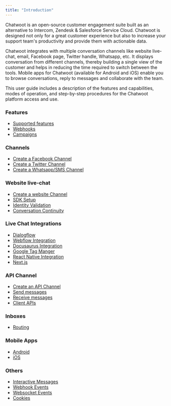 ```yaml
---
title: "Introduction"
---
```


Chatwoot is an open-source customer engagement suite built as an alternative to Intercom, Zendesk & Salesforce Service Cloud. Chatwoot is designed not only for a great customer experience but also to increase your support team's productivity and provide them with actionable data.

Chatwoot integrates with multiple conversation channels like website live-chat, email, Facebook page, Twitter handle, Whatsapp, etc. It displays conversation from different channels, thereby building a single view of the customer and helps in reducing the time required to switch between the tools. Mobile apps for Chatwoot (available for Android and iOS) enable you to browse conversations, reply to messages and collaborate with the team.

This user guide includes a description of the features and capabilities, modes of operation, and step-by-step procedures for the Chatwoot platform access and use.


### Features
- [Supported features](/docs/product/channels/supported-features)
- [Webhooks](/docs/product/features/webhooks)
- [Campaigns](/docs/product/features/campaigns)

### Channels
- [Create a Facebook Channel](/docs/product/channels/facebook)
- [Create a Twitter Channel](/docs/product/channels/twitter)
- [Create a Whatsapp/SMS Channel](/docs/product/channels/twilio-whatsapp-sms)
### Website live-chat

- [Create a website Channel](/docs/product/channels/live-chat/create-website-channel)
- [SDK Setup](/docs/product/channels/live-chat/sdk/setup)
- [Identity Validation](/docs/product/channels/live-chat/sdk/identity-validation)
- [Conversation Continuity](/docs/product/channels/live-chat/conversation-continuity)

### Live Chat Integrations

- [Dialogflow](/docs/product/channels/live-chat/integrations/dialogflow)
- [Webflow Integration](/docs/product/channels/live-chat/webflow-integration)
- [Docusaurus Integration](/docs/product/channels/live-chat/integrations/docusaurus)
- [Google Tag Manger](/docs/product/channels/live-chat/integrations/google-tag-manager)
- [React Native Integration](/docs/product/channels/live-chat/integrations/react-native-widget)
- [Next.js](/docs/product/channels/live-chat/integrations/nextjs)

### API Channel

- [Create an API Channel](/docs/product/channels/api/create-channel)
- [Send messages](/docs/product/channels/api/send-messages)
- [Receive messages](/docs/product/channels/api/receive-messages)
- [Client APIs](/docs/product/channels/api/client-apis)

### Inboxes

- [Routing](/docs/product/inbox/routing-conversations-round-robin)

### Mobile Apps

- [Android](/docs/product/mobile-app/android)
- [iOS](/docs/product/mobile-app/ios)

### Others
- [Interactive Messages](/docs/product/others/interactive-messages)
- [Webhook Events](/docs/product/others/webhook-events)
- [Websocket Events](/docs/product/others/websocket-events)
- [Cookies](/docs/product/others/cookies)
